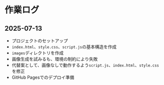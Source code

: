 # 作業ログ

## 2025-07-13

- プロジェクトのセットアップ
- `index.html`、`style.css`、`script.js`の基本構造を作成
- `images`ディレクトリを作成
- 画像生成を試みるも、環境の制約により失敗
- 代替案として、画像なしで動作するよう`script.js`、`index.html`、`style.css`を修正
- GitHub Pagesでのデプロイ準備
